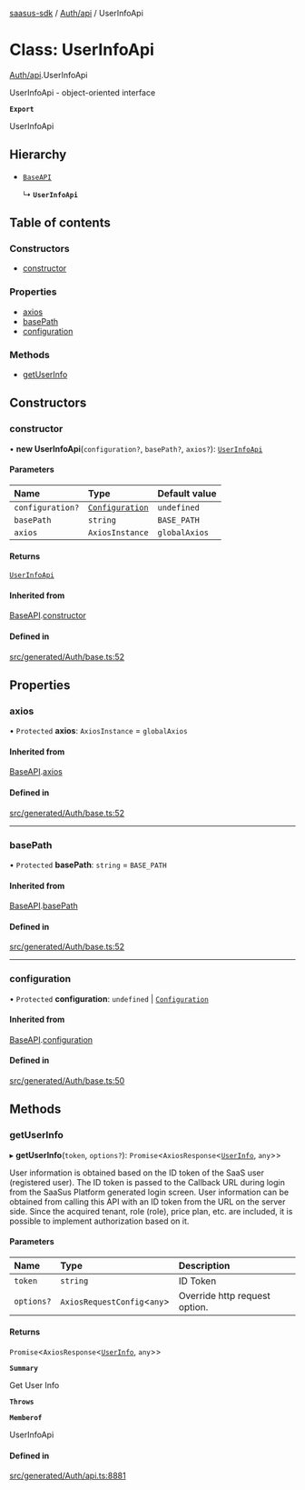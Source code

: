 [saasus-sdk](../README.md) / [Auth/api](../modules/Auth_api.md) / UserInfoApi

# Class: UserInfoApi

[Auth/api](../modules/Auth_api.md).UserInfoApi

UserInfoApi - object-oriented interface

**`Export`**

UserInfoApi

## Hierarchy

- [`BaseAPI`](Auth_base.BaseAPI.md)

  ↳ **`UserInfoApi`**

## Table of contents

### Constructors

- [constructor](Auth_api.UserInfoApi.md#constructor)

### Properties

- [axios](Auth_api.UserInfoApi.md#axios)
- [basePath](Auth_api.UserInfoApi.md#basepath)
- [configuration](Auth_api.UserInfoApi.md#configuration)

### Methods

- [getUserInfo](Auth_api.UserInfoApi.md#getuserinfo)

## Constructors

### constructor

• **new UserInfoApi**(`configuration?`, `basePath?`, `axios?`): [`UserInfoApi`](Auth_api.UserInfoApi.md)

#### Parameters

| Name | Type | Default value |
| :------ | :------ | :------ |
| `configuration?` | [`Configuration`](Auth_configuration.Configuration.md) | `undefined` |
| `basePath` | `string` | `BASE_PATH` |
| `axios` | `AxiosInstance` | `globalAxios` |

#### Returns

[`UserInfoApi`](Auth_api.UserInfoApi.md)

#### Inherited from

[BaseAPI](Auth_base.BaseAPI.md).[constructor](Auth_base.BaseAPI.md#constructor)

#### Defined in

[src/generated/Auth/base.ts:52](https://github.com/saasus-platform/saasus-sdk-javascript/blob/09ef427/src/generated/Auth/base.ts#L52)

## Properties

### axios

• `Protected` **axios**: `AxiosInstance` = `globalAxios`

#### Inherited from

[BaseAPI](Auth_base.BaseAPI.md).[axios](Auth_base.BaseAPI.md#axios)

#### Defined in

[src/generated/Auth/base.ts:52](https://github.com/saasus-platform/saasus-sdk-javascript/blob/09ef427/src/generated/Auth/base.ts#L52)

___

### basePath

• `Protected` **basePath**: `string` = `BASE_PATH`

#### Inherited from

[BaseAPI](Auth_base.BaseAPI.md).[basePath](Auth_base.BaseAPI.md#basepath)

#### Defined in

[src/generated/Auth/base.ts:52](https://github.com/saasus-platform/saasus-sdk-javascript/blob/09ef427/src/generated/Auth/base.ts#L52)

___

### configuration

• `Protected` **configuration**: `undefined` \| [`Configuration`](Auth_configuration.Configuration.md)

#### Inherited from

[BaseAPI](Auth_base.BaseAPI.md).[configuration](Auth_base.BaseAPI.md#configuration)

#### Defined in

[src/generated/Auth/base.ts:50](https://github.com/saasus-platform/saasus-sdk-javascript/blob/09ef427/src/generated/Auth/base.ts#L50)

## Methods

### getUserInfo

▸ **getUserInfo**(`token`, `options?`): `Promise`\<`AxiosResponse`\<[`UserInfo`](../interfaces/Auth_api.UserInfo.md), `any`\>\>

User information is obtained based on the ID token of the SaaS user (registered user). The ID token is passed to the Callback URL during login from the SaaSus Platform generated login screen. User information can be obtained from calling this API with an ID token from the URL on the server side. Since the acquired tenant, role (role), price plan, etc. are included, it is possible to implement authorization based on it.

#### Parameters

| Name | Type | Description |
| :------ | :------ | :------ |
| `token` | `string` | ID Token |
| `options?` | `AxiosRequestConfig`\<`any`\> | Override http request option. |

#### Returns

`Promise`\<`AxiosResponse`\<[`UserInfo`](../interfaces/Auth_api.UserInfo.md), `any`\>\>

**`Summary`**

Get User Info

**`Throws`**

**`Memberof`**

UserInfoApi

#### Defined in

[src/generated/Auth/api.ts:8881](https://github.com/saasus-platform/saasus-sdk-javascript/blob/09ef427/src/generated/Auth/api.ts#L8881)
